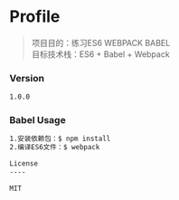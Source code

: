 # Profile
> 项目目的：练习ES6 WEBPACK BABEL  
> 目标技术栈：ES6 + Babel + Webpack

### Version
```sh
1.0.0
```

### Babel Usage

```sh
1.安装依赖包：$ npm install
2.编译ES6文件：$ webpack

License
----

MIT
